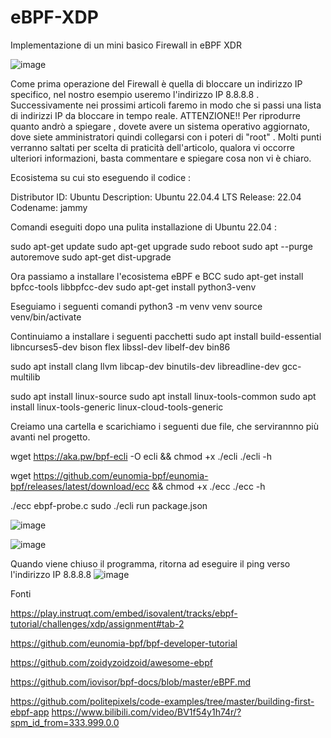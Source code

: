 # eBPF-XDP

Implementazione di un mini basico Firewall in eBPF XDR

![image](https://github.com/Davide1986/eBPF-XDP/assets/6768906/85b0784b-facb-4f33-8a57-7fcb5227d282)


Come prima operazione del Firewall è quella di bloccare un indirizzo IP specifico, nel nostro esempio useremo l'indirizzo IP 8.8.8.8 . Successivamente nei prossimi articoli faremo in modo che si passi una lista di indirizzi IP da bloccare in tempo reale.
ATTENZIONE!! Per riprodurre quanto andrò a spiegare , dovete avere un sistema operativo aggiornato, dove siete amministratori quindi collegarsi con i poteri di "root" . Molti punti verranno saltati per scelta di praticità dell'articolo, qualora vi occorre ulteriori informazioni, basta commentare e spiegare cosa non vi è chiaro.

Ecosistema su cui sto eseguendo il codice :

Distributor ID: Ubuntu
Description: Ubuntu 22.04.4 LTS
Release: 22.04
Codename: jammy

Comandi eseguiti dopo una pulita installazione di Ubuntu 22.04 : 

sudo apt-get update
sudo apt-get upgrade
sudo reboot
sudo apt --purge autoremove
sudo apt-get dist-upgrade

Ora passiamo a installare l'ecosistema eBPF e BCC 
sudo apt-get install bpfcc-tools libbpfcc-dev
sudo apt-get install python3-venv

Eseguiamo i seguenti comandi 
python3 -m venv venv
source venv/bin/activate

Continuiamo a installare i seguenti pacchetti
sudo apt install build-essential libncurses5-dev bison flex libssl-dev libelf-dev bin86

sudo apt install clang llvm libcap-dev binutils-dev libreadline-dev gcc-multilib 

sudo apt install linux-source
sudo apt install linux-tools-common
sudo apt install linux-tools-generic linux-cloud-tools-generic 

Creiamo una cartella e scarichiamo i seguenti due file, che servirannno più avanti nel progetto.

wget https://aka.pw/bpf-ecli -O ecli && chmod +x ./ecli
./ecli -h

wget https://github.com/eunomia-bpf/eunomia-bpf/releases/latest/download/ecc && chmod +x ./ecc
./ecc -h

./ecc ebpf-probe.c
sudo ./ecli run package.json 

![image](https://github.com/Davide1986/eBPF-XDP/assets/6768906/cb9cf23c-20b2-436a-ac26-fef46a4c72fb)

![image](https://github.com/Davide1986/eBPF-XDP/assets/6768906/17611cf5-3ad8-46d4-b85b-80b5eafdb216)

Quando viene chiuso il programma, ritorna ad eseguire il ping verso l'indirizzo IP 8.8.8.8
![image](https://github.com/Davide1986/eBPF-XDP/assets/6768906/f83496e6-855d-461a-9586-12cd3162c078)



Fonti 

https://play.instruqt.com/embed/isovalent/tracks/ebpf-tutorial/challenges/xdp/assignment#tab-2

https://github.com/eunomia-bpf/bpf-developer-tutorial

https://github.com/zoidyzoidzoid/awesome-ebpf

https://github.com/iovisor/bpf-docs/blob/master/eBPF.md

https://github.com/politepixels/code-examples/tree/master/building-first-ebpf-app
https://www.bilibili.com/video/BV1f54y1h74r/?spm_id_from=333.999.0.0 
